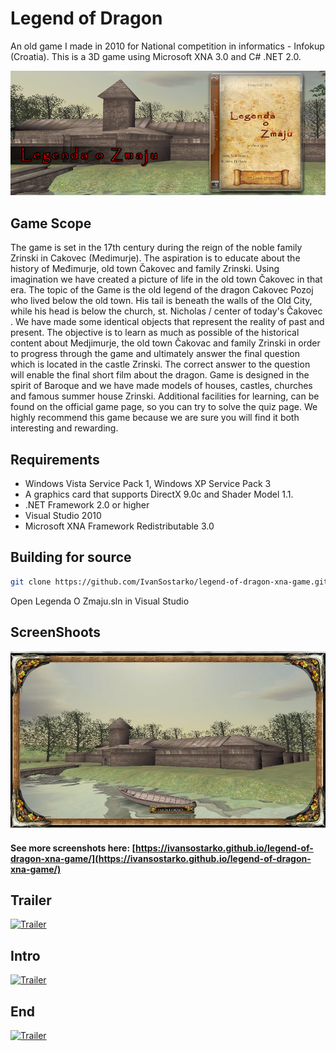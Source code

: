 # Legend of Dragon 

An old game I made in 2010 for National competition in informatics - Infokup (Croatia). This is a 3D game using Microsoft XNA 3.0 and C# .NET 2.0. 

![Legenda o zmaju](https://raw.githubusercontent.com/IvanSostarko/legend-of-dragon-xna-game/gh-pages/images/legenda_o_zmaju.jpg "Legenda o zmaju")


## Game Scope
The game is set in the 17th century during the reign of the noble family Zrinski in Cakovec (Medimurje). The aspiration is to educate about the history of Međimurje, old town Čakovec and family Zrinski. Using imagination we have created a picture of life in the old town Čakovec in that era. The topic of the Game is the old legend of the dragon Cakovec Pozoj who lived below the old town. His tail is beneath the walls of the Old City, while his head is below the church, st. Nicholas / center of today's Čakovec . We have made some identical objects that represent the reality of past and present. The objective is to learn as much as possible of the historical content about Medjimurje, the old town Čakovac and family Zrinski in order to progress through the game and ultimately answer the final question which is located in the castle Zrinski. The correct answer to the question will enable the final short film about the dragon. Game is designed in the spirit of Baroque and we have made models of houses, castles, churches and famous summer house Zrinski. Additional facilities for learning, can be found on the official game page, so you can try to solve the quiz page. We highly recommend this game because we are sure you will find it both interesting and rewarding.

## Requirements
  - Windows Vista Service Pack 1, Windows XP Service Pack 3
  - A graphics card that supports DirectX 9.0c and Shader Model 1.1.
  - .NET Framework 2.0 or higher 
  - Visual Studio 2010
  - Microsoft XNA Framework Redistributable 3.0

## Building for source
```sh
git clone https://github.com/IvanSostarko/legend-of-dragon-xna-game.git
```
Open Legenda O Zmaju.sln in Visual Studio


## ScreenShoots
![Screenshoots](https://raw.githubusercontent.com/IvanSostarko/legend-of-dragon-xna-game/gh-pages/images/62847_143352159043550_1815647_n.jpg)
#### See more screenshots here: [https://ivansostarko.github.io/legend-of-dragon-xna-game/](https://ivansostarko.github.io/legend-of-dragon-xna-game/)

## Trailer
[![Trailer](http://i3.ytimg.com/vi/U_ZRj_UEBYU/hqdefault.jpg)](https://www.youtube.com/watch?v=U_ZRj_UEBYU)

## Intro
[![Trailer](http://i3.ytimg.com/vi/jlSFVxZUO7E/hqdefault.jpg)](https://www.youtube.com/watch?v=jlSFVxZUO7E)

## End
[![Trailer](http://i3.ytimg.com/vi/pmNdRjr44Cg/hqdefault.jpg)](https://www.youtube.com/watch?v=pmNdRjr44Cg)